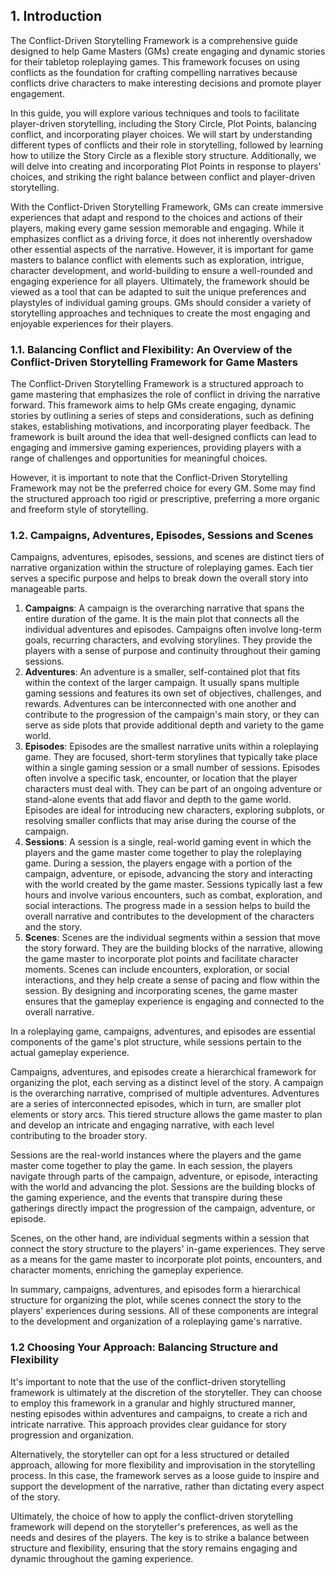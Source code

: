 ## 1. Introduction

The Conflict-Driven Storytelling Framework is a comprehensive guide designed to help Game Masters (GMs) create engaging and dynamic stories for their tabletop roleplaying games. This framework focuses on using conflicts as the foundation for crafting compelling narratives because conflicts drive characters to make interesting decisions and promote player engagement.

In this guide, you will explore various techniques and tools to facilitate player-driven storytelling, including the Story Circle, Plot Points, balancing conflict, and incorporating player choices. We will start by understanding different types of conflicts and their role in storytelling, followed by learning how to utilize the Story Circle as a flexible story structure. Additionally, we will delve into creating and incorporating Plot Points in response to players' choices, and striking the right balance between conflict and player-driven storytelling.

With the Conflict-Driven Storytelling Framework, GMs can create immersive experiences that adapt and respond to the choices and actions of their players, making every game session memorable and engaging. While it emphasizes conflict as a driving force, it does not inherently overshadow other essential aspects of the narrative. However, it is important for game masters to balance conflict with elements such as exploration, intrigue, character development, and world-building to ensure a well-rounded and engaging experience for all players. Ultimately, the framework should be viewed as a tool that can be adapted to suit the unique preferences and playstyles of individual gaming groups. GMs should consider a variety of storytelling approaches and techniques to create the most engaging and enjoyable experiences for their players.

### 1.1. Balancing Conflict and Flexibility: An Overview of the Conflict-Driven Storytelling Framework for Game Masters

The Conflict-Driven Storytelling Framework is a structured approach to game mastering that emphasizes the role of conflict in driving the narrative forward. This framework aims to help GMs create engaging, dynamic stories by outlining a series of steps and considerations, such as defining stakes, establishing motivations, and incorporating player feedback. The framework is built around the idea that well-designed conflicts can lead to engaging and immersive gaming experiences, providing players with a range of challenges and opportunities for meaningful choices.

However, it is important to note that the Conflict-Driven Storytelling Framework may not be the preferred choice for every GM. Some may find the structured approach too rigid or prescriptive, preferring a more organic and freeform style of storytelling.

### 1.2. Campaigns, Adventures, Episodes, Sessions and Scenes

Campaigns, adventures, episodes, sessions, and scenes are distinct tiers of narrative organization within the structure of roleplaying games. Each tier serves a specific purpose and helps to break down the overall story into manageable parts.

1. **Campaigns**: A campaign is the overarching narrative that spans the entire duration of the game. It is the main plot that connects all the individual adventures and episodes. Campaigns often involve long-term goals, recurring characters, and evolving storylines. They provide the players with a sense of purpose and continuity throughout their gaming sessions. 
2. **Adventures**: An adventure is a smaller, self-contained plot that fits within the context of the larger campaign. It usually spans multiple gaming sessions and features its own set of objectives, challenges, and rewards. Adventures can be interconnected with one another and contribute to the progression of the campaign's main story, or they can serve as side plots that provide additional depth and variety to the game world.
3. **Episodes**: Episodes are the smallest narrative units within a roleplaying game. They are focused, short-term storylines that typically take place within a single gaming session or a small number of sessions. Episodes often involve a specific task, encounter, or location that the player characters must deal with. They can be part of an ongoing adventure or stand-alone events that add flavor and depth to the game world. Episodes are ideal for introducing new characters, exploring subplots, or resolving smaller conflicts that may arise during the course of the campaign.
4. **Sessions**: A session is a single, real-world gaming event in which the players and the game master come together to play the roleplaying game. During a session, the players engage with a portion of the campaign, adventure, or episode, advancing the story and interacting with the world created by the game master. Sessions typically last a few hours and involve various encounters, such as combat, exploration, and social interactions. The progress made in a session helps to build the overall narrative and contributes to the development of the characters and the story.
5. **Scenes**: Scenes are the individual segments within a session that move the story forward. They are the building blocks of the narrative, allowing the game master to incorporate plot points and facilitate character moments. Scenes can include encounters, exploration, or social interactions, and they help create a sense of pacing and flow within the session. By designing and incorporating scenes, the game master ensures that the gameplay experience is engaging and connected to the overall narrative.

In a roleplaying game, campaigns, adventures, and episodes are essential components of the game's plot structure, while sessions pertain to the actual gameplay experience.

Campaigns, adventures, and episodes create a hierarchical framework for organizing the plot, each serving as a distinct level of the story. A campaign is the overarching narrative, comprised of multiple adventures. Adventures are a series of interconnected episodes, which in turn, are smaller plot elements or story arcs. This tiered structure allows the game master to plan and develop an intricate and engaging narrative, with each level contributing to the broader story.

Sessions are the real-world instances where the players and the game master come together to play the game. In each session, the players navigate through parts of the campaign, adventure, or episode, interacting with the world and advancing the plot. Sessions are the building blocks of the gaming experience, and the events that transpire during these gatherings directly impact the progression of the campaign, adventure, or episode.

Scenes, on the other hand, are individual segments within a session that connect the story structure to the players' in-game experiences. They serve as a means for the game master to incorporate plot points, encounters, and character moments, enriching the gameplay experience.

In summary, campaigns, adventures, and episodes form a hierarchical structure for organizing the plot, while scenes connect the story to the players' experiences during sessions. All of these components are integral to the development and organization of a roleplaying game's narrative.

### 1.2 Choosing Your Approach: Balancing Structure and Flexibility

It's important to note that the use of the conflict-driven storytelling framework is ultimately at the discretion of the storyteller. They can choose to employ this framework in a granular and highly structured manner, nesting episodes within adventures and campaigns, to create a rich and intricate narrative. This approach provides clear guidance for story progression and organization.

Alternatively, the storyteller can opt for a less structured or detailed approach, allowing for more flexibility and improvisation in the storytelling process. In this case, the framework serves as a loose guide to inspire and support the development of the narrative, rather than dictating every aspect of the story.

Ultimately, the choice of how to apply the conflict-driven storytelling framework will depend on the storyteller's preferences, as well as the needs and desires of the players. The key is to strike a balance between structure and flexibility, ensuring that the story remains engaging and dynamic throughout the gaming experience.